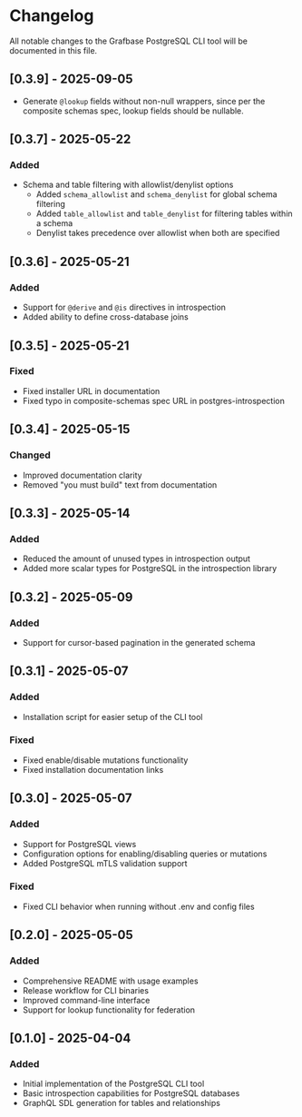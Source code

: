 # Changelog

All notable changes to the Grafbase PostgreSQL CLI tool will be documented in this file.

## [0.3.9] - 2025-09-05

- Generate `@lookup` fields without non-null wrappers, since per the composite schemas spec, lookup fields should be nullable.

## [0.3.7] - 2025-05-22

### Added
- Schema and table filtering with allowlist/denylist options
  - Added `schema_allowlist` and `schema_denylist` for global schema filtering
  - Added `table_allowlist` and `table_denylist` for filtering tables within a schema
  - Denylist takes precedence over allowlist when both are specified

## [0.3.6] - 2025-05-21

### Added
- Support for `@derive` and `@is` directives in introspection
- Added ability to define cross-database joins

## [0.3.5] - 2025-05-21

### Fixed
- Fixed installer URL in documentation
- Fixed typo in composite-schemas spec URL in postgres-introspection

## [0.3.4] - 2025-05-15

### Changed
- Improved documentation clarity
- Removed "you must build" text from documentation

## [0.3.3] - 2025-05-14

### Added
- Reduced the amount of unused types in introspection output
- Added more scalar types for PostgreSQL in the introspection library

## [0.3.2] - 2025-05-09

### Added
- Support for cursor-based pagination in the generated schema

## [0.3.1] - 2025-05-07

### Added
- Installation script for easier setup of the CLI tool

### Fixed
- Fixed enable/disable mutations functionality
- Fixed installation documentation links

## [0.3.0] - 2025-05-07

### Added
- Support for PostgreSQL views
- Configuration options for enabling/disabling queries or mutations
- Added PostgreSQL mTLS validation support

### Fixed
- Fixed CLI behavior when running without .env and config files

## [0.2.0] - 2025-05-05

### Added
- Comprehensive README with usage examples
- Release workflow for CLI binaries
- Improved command-line interface
- Support for lookup functionality for federation

## [0.1.0] - 2025-04-04

### Added
- Initial implementation of the PostgreSQL CLI tool
- Basic introspection capabilities for PostgreSQL databases
- GraphQL SDL generation for tables and relationships
